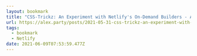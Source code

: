 ```yaml
---
layout: bookmark
title: "CSS-Trickz: An Experiment with Netlify's On-Demand Builders - Alex.Party"
url: https://alex.party/posts/2021-05-31-css-trickz-an-experiment-with-netlify-s-on-demand-builders/
tags:
  - bookmark
  - Netlify
date: 2021-06-09T07:53:59.477Z
---
```

 